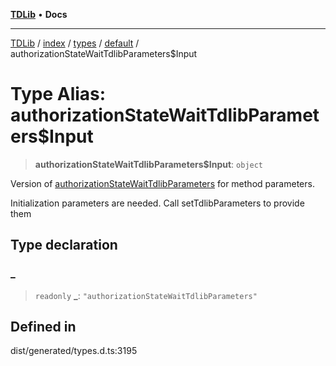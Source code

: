 [**TDLib**](../../../../../../README.md) • **Docs**

***

[TDLib](../../../../../../modules.md) / [index](../../../../../README.md) / [types](../../../README.md) / [default](../README.md) / authorizationStateWaitTdlibParameters$Input

# Type Alias: authorizationStateWaitTdlibParameters$Input

> **authorizationStateWaitTdlibParameters$Input**: `object`

Version of [authorizationStateWaitTdlibParameters](authorizationStateWaitTdlibParameters.md) for method parameters.

Initialization parameters are needed. Call setTdlibParameters to provide them

## Type declaration

### \_

> `readonly` **\_**: `"authorizationStateWaitTdlibParameters"`

## Defined in

dist/generated/types.d.ts:3195
